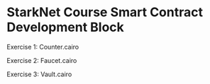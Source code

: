 # StarkNet Course Smart Contract Development Block

Exercise 1:
Counter.cairo 

Exercise 2:
Faucet.cairo

Exercise 3:
Vault.cairo